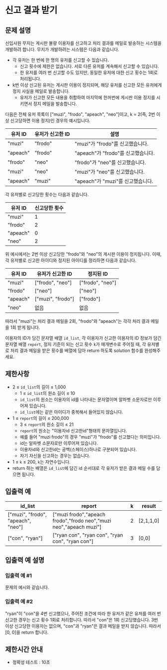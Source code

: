 # 신고 결과 받기

## 문제 설명
신입사원 무지는 게시판 불량 이용자를 신고하고 처리 결과를 메일로 발송하는 시스템을 개발하려 합니다. 무지가 개발하려는 시스템은 다음과 같습니다.

- 각 유저는 한 번에 한 명의 유저를 신고할 수 있습니다.
  - 신고 횟수에 제한은 없습니다. 서로 다른 유저를 계속해서 신고할 수 있습니다.
  - 한 유저를 여러 번 신고할 수도 있지만, 동일한 유저에 대한 신고 횟수는 1회로 처리됩니다.
- k번 이상 신고된 유저는 게시판 이용이 정지되며, 해당 유저를 신고한 모든 유저에게 정지 사실을 메일로 발송합니다.
  - 유저가 신고한 모든 내용을 취합하여 마지막에 한꺼번에 게시판 이용 정지를 시키면서 정지 메일을 발송합니다.

다음은 전체 유저 목록이 ["muzi", "frodo", "apeach", "neo"]이고, k = 2(즉, 2번 이상 신고당하면 이용 정지)인 경우의 예시입니다.

|유저 ID	|유저가 신고한 ID|	설명|
|---|---|---|
|"muzi"	|"frodo"	|"muzi"가 "frodo"를 신고했습니다.|
|"apeach"	|"frodo"|	"apeach"가 "frodo"를 신고했습니다.|
|"frodo"|	"neo"|	"frodo"가 "neo"를 신고했습니다.|
|"muzi"|	"neo"|	"muzi"가 "neo"를 신고했습니다.|
|"apeach"|	"muzi"|	"apeach"가 "muzi"를 신고했습니다.|
각 유저별로 신고당한 횟수는 다음과 같습니다.

|유저 ID| 	신고당한 횟수 |
|---|----------|
|"muzi"	| 1        |
|"frodo"	| 2        |
|"apeach"	| 0        |
|"neo"	| 2        |
위 예시에서는 2번 이상 신고당한 "frodo"와 "neo"의 게시판 이용이 정지됩니다. 이때, 각 유저별로 신고한 아이디와 정지된 아이디를 정리하면 다음과 같습니다.

|유저 ID	|유저가 신고한 ID|	정지된 ID|
|---|---|---|
|"muzi"|	["frodo", "neo"]|	["frodo", "neo"]|
|"frodo"	|["neo"]	|["neo"]|
|"apeach"|	["muzi", "frodo"]|	["frodo"]|
|"neo"|	없음|없음|
따라서 "muzi"는 처리 결과 메일을 2회, "frodo"와 "apeach"는 각각 처리 결과 메일을 1회 받게 됩니다.

이용자의 ID가 담긴 문자열 배열 ```id_list```, 각 이용자가 신고한 이용자의 ID 정보가 담긴 문자열 배열 ```report```, 정지 기준이 되는 신고 횟수 ```k```가 매개변수로 주어질 때, 각 유저별로 처리 결과 메일을 받은 횟수를 배열에 담아 return 하도록 solution 함수를 완성해주세요.

## 제한사항
- 2 ≤ ```id_list```의 길이 ≤ 1,000
  - 1 ≤ ```id_list```의 원소 길이 ≤ 10
  - ```id_list```의 원소는 이용자의 id를 나타내는 문자열이며 알파벳 소문자로만 이루어져 있습니다.
  - ```id_list```에는 같은 아이디가 중복해서 들어있지 않습니다.
- 1 ≤ ```report```의 길이 ≤ 200,000
  - 3 ≤ ```report```의 원소 길이 ≤ 21
  - ```report```의 원소는 "이용자id 신고한id"형태의 문자열입니다.
  - 예를 들어 "muzi frodo"의 경우 "muzi"가 "frodo"를 신고했다는 의미입니다.
  - id는 알파벳 소문자로만 이루어져 있습니다.
  - 이용자id와 신고한id는 공백(스페이스)하나로 구분되어 있습니다.
  - 자기 자신을 신고하는 경우는 없습니다.
- 1 ≤ ```k``` ≤ 200, ```k```는 자연수입니다.
- return 하는 배열은 ```id_list```에 담긴 id 순서대로 각 유저가 받은 결과 메일 수를 담으면 됩니다.

## 입출력 예
|id_list|	report| 	k  |	result|
|---|---|-----|---|
|["muzi", "frodo", "apeach", "neo"]|	["muzi frodo","apeach frodo","frodo neo","muzi neo","apeach muzi"]	| 2   | 	[2,1,1,0] |
|["con", "ryan"]	|["ryan con", "ryan con", "ryan con", "ryan con"]| 	3	 | [0,0] |

## 입출력 예 설명
### 입출력 예 #1

문제의 예시와 같습니다.

### 입출력 예 #2

"ryan"이 "con"을 4번 신고했으나, 주어진 조건에 따라 한 유저가 같은 유저를 여러 번 신고한 경우는 신고 횟수 1회로 처리합니다. 따라서 "con"은 1회 신고당했습니다. 3번 이상 신고당한 이용자는 없으며, "con"과 "ryan"은 결과 메일을 받지 않습니다. 따라서 [0, 0]을 return 합니다.

## 제한시간 안내
- 정확성 테스트 : 10초